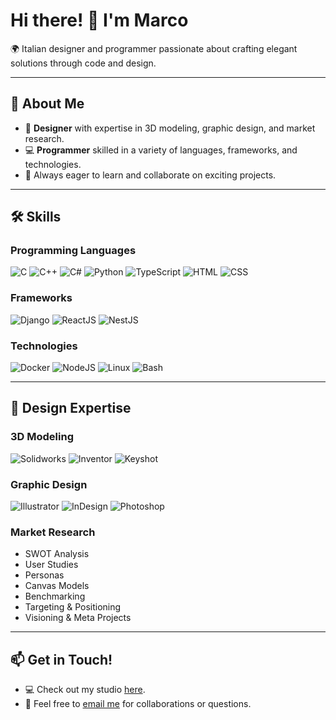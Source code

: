 # Hi there! 👋 I'm Marco  
🌍 Italian designer and programmer passionate about crafting elegant solutions through code and design.  

---

## 🚀 About Me  
- 📐 **Designer** with expertise in 3D modeling, graphic design, and market research.  
- 💻 **Programmer** skilled in a variety of languages, frameworks, and technologies.  
- 🎯 Always eager to learn and collaborate on exciting projects.  

---

## 🛠️ Skills  

### **Programming Languages**  
![C](https://img.shields.io/badge/C-Programming-green)  ![C++](https://img.shields.io/badge/C%2B%2B-Programming-green)  ![C#](https://img.shields.io/badge/C%23-Programming-green)  ![Python](https://img.shields.io/badge/Python-Programming-green)  ![TypeScript](https://img.shields.io/badge/Typescript-Programming-green)  ![HTML](https://img.shields.io/badge/HTML-Frontend-red)  ![CSS](https://img.shields.io/badge/CSS-Frontend-red)  

### **Frameworks**  
![Django](https://img.shields.io/badge/Django-Backend-green)  ![ReactJS](https://img.shields.io/badge/ReactJS-Frontend-blue)  ![NestJS](https://img.shields.io/badge/NestJS-Backend-red)  

### **Technologies**  
![Docker](https://img.shields.io/badge/Docker-Containers-blue)  ![NodeJS](https://img.shields.io/badge/NodeJS-Development-blue)  ![Linux](https://img.shields.io/badge/Linux-OS-black)  ![Bash](https://img.shields.io/badge/Bash-Scripting-black)  

---

## 🎨 Design Expertise  

### **3D Modeling**  
![Solidworks](https://img.shields.io/badge/Dassault-Solidworks-red)  ![Inventor](https://img.shields.io/badge/Autodesk-Inventor-orange)  ![Keyshot](https://img.shields.io/badge/Luxion-Keyshot-blue)  

### **Graphic Design**  
![Illustrator](https://img.shields.io/badge/Adobe-Illustrator-yellow)  ![InDesign](https://img.shields.io/badge/Adobe-Indesign-purple)  ![Photoshop](https://img.shields.io/badge/Adobe-Photoshop-blue)  

### **Market Research**  
- SWOT Analysis  
- User Studies  
- Personas  
- Canvas Models  
- Benchmarking  
- Targeting & Positioning  
- Visioning & Meta Projects  

---

## 📫 Get in Touch!  
- 💻 Check out my studio [here](https://studiopulsar.pro).  
- 📧 Feel free to [email me](mailto:msebastiani93@gmail.com?subject=FromGithub) for collaborations or questions.  
